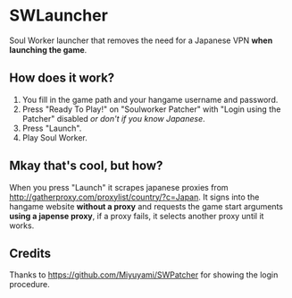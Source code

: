# SWLauncher
Soul Worker launcher that removes the need for a Japanese VPN **when launching the game**.

## How does it work?

 1. You fill in the game path and your hangame username and password. 
 2. Press "Ready To Play!" on "Soulworker Patcher" with "Login using the Patcher" disabled *or don't if you know Japanese*.
 3. Press "Launch".
 4. Play Soul Worker.

## Mkay that's cool, but how?
When you press "Launch" it scrapes japanese proxies from http://gatherproxy.com/proxylist/country/?c=Japan.
It signs into the hangame website **without a proxy** and requests the game start arguments **using a japense proxy**, if a proxy fails, it selects another proxy until it works.

## Credits
Thanks to https://github.com/Miyuyami/SWPatcher for showing the login procedure.
